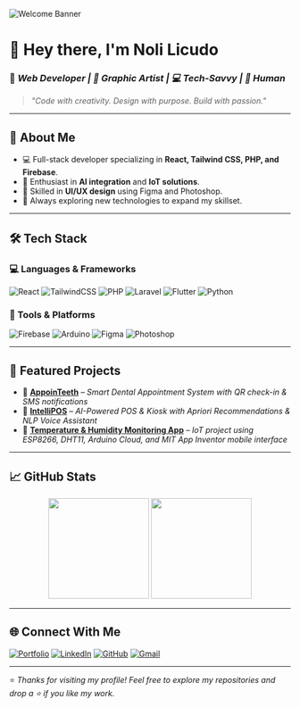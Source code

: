 <!-- Profile Banner (Optional) -->
![Welcome Banner](https://i.imgur.com/w7JX2DM.png)

# 👋 Hey there, I'm **Noli Licudo**  
### 🚀 *Web Developer | 🎨 Graphic Artist | 💻 Tech-Savvy | 🤝 Human*

> *"Code with creativity. Design with purpose. Build with passion."*

---

## 🌟 **About Me**
- 💻 Full-stack developer specializing in **React, Tailwind CSS, PHP, and Firebase**.  
- 🤖 Enthusiast in **AI integration** and **IoT solutions**.  
- 🎨 Skilled in **UI/UX design** using Figma and Photoshop.  
- 🌱 Always exploring new technologies to expand my skillset.  

---

## 🛠️ **Tech Stack**
### 💻 Languages & Frameworks
![React](https://img.shields.io/badge/React-20232A?style=for-the-badge&logo=react&logoColor=61DAFB)
![TailwindCSS](https://img.shields.io/badge/TailwindCSS-38B2AC?style=for-the-badge&logo=tailwind-css&logoColor=white)
![PHP](https://img.shields.io/badge/PHP-777BB4?style=for-the-badge&logo=php&logoColor=white)
![Laravel](https://img.shields.io/badge/Laravel-FF2D20?style=for-the-badge&logo=laravel&logoColor=white)
![Flutter](https://img.shields.io/badge/Flutter-02569B?style=for-the-badge&logo=flutter&logoColor=white)
![Python](https://img.shields.io/badge/Python-3776AB?style=for-the-badge&logo=python&logoColor=white)

### 🔧 Tools & Platforms
![Firebase](https://img.shields.io/badge/Firebase-FFCA28?style=for-the-badge&logo=firebase&logoColor=black)
![Arduino](https://img.shields.io/badge/Arduino-00979D?style=for-the-badge&logo=arduino&logoColor=white)
![Figma](https://img.shields.io/badge/Figma-F24E1E?style=for-the-badge&logo=figma&logoColor=white)
![Photoshop](https://img.shields.io/badge/Photoshop-31A8FF?style=for-the-badge&logo=adobe-photoshop&logoColor=white)

---

## 📌 **Featured Projects**
- 🔹 [**AppoinTeeth**](#) – *Smart Dental Appointment System with QR check-in & SMS notifications*  
- 🔹 [**IntelliPOS**](#) – *AI-Powered POS & Kiosk with Apriori Recommendations & NLP Voice Assistant*  
- 🔹 [**Temperature & Humidity Monitoring App**](#) – *IoT project using ESP8266, DHT11, Arduino Cloud, and MIT App Inventor mobile interface*  

---

## 📈 **GitHub Stats**
<p align="center">
  <img src="https://github-readme-stats.vercel.app/api?username=knowww-lee&show_icons=true&theme=tokyonight" height="180px"/>
  <img src="https://github-readme-streak-stats.herokuapp.com/?user=knowww-lee&theme=tokyonight" height="180px"/>
</p>

---

## 🌐 **Connect With Me**
[![Portfolio](https://img.shields.io/badge/Portfolio-000?style=for-the-badge&logo=vercel&logoColor=white)](https://nolilicudo.vercel.app/)
[![LinkedIn](https://img.shields.io/badge/LinkedIn-0077B5?style=for-the-badge&logo=linkedin&logoColor=white)](https://www.linkedin.com/in/noli-licudo/)
[![GitHub](https://img.shields.io/badge/GitHub-333?style=for-the-badge&logo=github&logoColor=white)](https://github.com/knowww-lee)
[![Gmail](https://img.shields.io/badge/Gmail-D14836?style=for-the-badge&logo=gmail&logoColor=white)](mailto:nolilicudo@gmail.com)

---

⭐️ *Thanks for visiting my profile! Feel free to explore my repositories and drop a ⭐ if you like my work.*  
